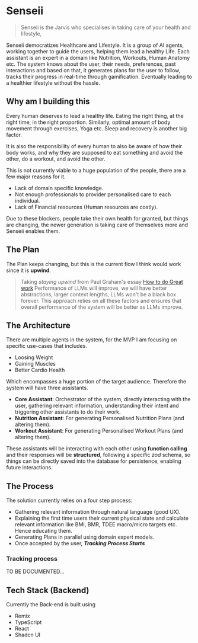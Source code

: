 # Senseii

> Senseii is the Jarvis who specialises in taking care of your health and lifestyle,

Senseii democratizes Healthcare and Lifestyle. It is a group of AI agents, working
together to guide the users, helping them lead a healthy Life. Each assistant is
an expert in a domain like Nutrition, Workouts, Human Anatomy etc. The system knows
about the user, their needs, preferences, past interactions and based on that, it
generates plans for the user to follow, tracks their progress in real-time through
gamification. Eventually leading to a healthier lifestyle without the hassle.

## Why am I building this

Every human deserves to lead a healthy life. Eating the right thing, at the right
time, in the right proportion. Similarly, optimal amount of body movement through
exercises, Yoga etc. Sleep and recovery is another big factor.

It is also the responsibility of every human to also be aware of how their body works,
and why they are supposed to eat something and avoid the other, do a workout,
and avoid the other.

This is not currently viable to a huge population of the people, there are a few
major reasons for it.

- Lack of domain specific knowledge.
- Not enough professionals to provider personalised care to each individual.
- Lack of Financial resources (Human resources are costly).

Due to these blockers, people take their own health for granted, but things are
changing, the newer generation is taking care of themselves more and Senseii enables
them.

## The Plan

The Plan keeps changing, but this is the current flow I think would work since it
is **upwind**.

> Taking _staying upwind_ from Paul Graham's essay [How to do Great work](https://paulgraham.com/greatwork.html)
> Performance of LLMs will improve, we will have better abstractions, larger context
> lengths, LLMs won't be a black box forever. This approach relies on all these factors
> and ensures that overall performance of the system will be better as LLMs improve.

## The Architecture

There are multiple agents in the system, for the MVP I am focusing on specific use-cases
that includes.

- Loosing Weight
- Gaining Muscles
- Better Cardio Health

Which encompasses a huge portion of the target audience. Therefore the system will
have three assistants.

- **Core Assistant**: Orchestrator of the system, directly interacting with the user,
  gathering relevant information, understanding their intent and triggering
  other assistants to do their work.
- **Nutrition Assistant**: For generating Personalised Nutrition Plans (and altering
  them).
- **Workout Assistant**: For generating Personalised Workout Plans (and altering
  them).

These assistants will be interacting with each other using **function calling** and
their responses will be **structured**, following a specific _zod_ schema, so things
can be directly saved into the database for persistence, enabling future interactions.

## The Process

The solution currently relies on a four step process:

- Gathering relevant information through natural language (good UX).
- Explaining the first time users their current physical state and calculate relevant
  information like BMI, BMR, TDEE macro/micro targets etc. Hence educating them.
- Generating Plans in parallel using domain expert models.
- Once accepted by the user, **_Tracking Process Starts_**

### Tracking process

TO BE DOCUMENTED...

## Tech Stack (Backend)

Currently the Back-end is built using

- Remix
- TypeScript
- React
- Shadcn UI
